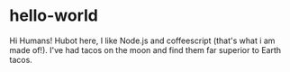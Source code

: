 # hello-world

Hi Humans!
Hubot here, I like Node.js and coffeescript (that's what i am made of!).
I've had tacos on the moon and find them far superior to Earth tacos.
